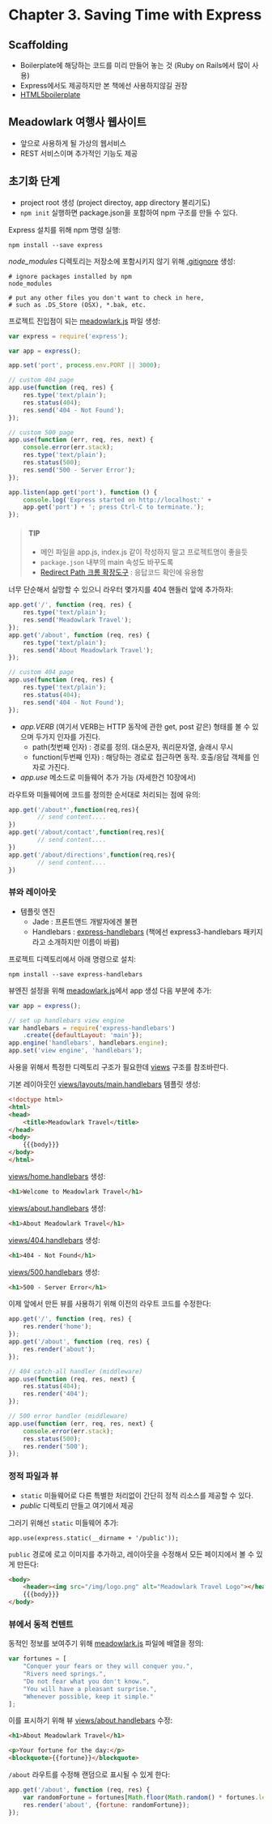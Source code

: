 # Chapter 3. Saving Time with Express

## Scaffolding
- Boilerplate에 해당하는 코드를 미리 만들어 놓는 것 (Ruby on Rails에서 많이 사용)
- Express에서도 제공하지만 본 책에선 사용하지않길 권장
- [HTML5boilerplate](https://html5boilerplate.com/)

## Meadowlark 여행사 웹사이트
- 앞으로 사용하게 될 가상의 웹서비스
- REST 서비스이며 추가적인 기능도 제공

## 초기화 단계
- project root 생성 (project directoy, app directory 불리기도)
- `npm init` 실행하면 package.json을 포함하여 npm 구조를 만들 수 있다.

Express 설치를 위해 npm 명령 실행:

    npm install --save express
    
_node\_modules_ 디렉토리는 저장소에 포함시키지 않기 위해 [.gitignore](/meadowlark/.gitignore) 생성:

    # ignore packages installed by npm
    node_modules
    
    # put any other files you don't want to check in here,
    # such as .DS_Store (OSX), *.bak, etc.

프로젝트 진입점이 되는 [meadowlark.js][] 파일 생성:

```javascript
var express = require('express');

var app = express();

app.set('port', process.env.PORT || 3000);

// custom 404 page
app.use(function (req, res) {
    res.type('text/plain');
    res.status(404);
    res.send('404 - Not Found');
});

// custom 500 page
app.use(function (err, req, res, next) {
    console.error(err.stack);
    res.type('text/plain');
    res.status(500);
    res.send('500 - Server Error');
});

app.listen(app.get('port'), function () {
    console.log('Express started on http://localhost:' +
    app.get('port') + '; press Ctrl-C to terminate.');
});
```

> #### TIP
> - 메인 파일을 app.js, index.js 같이 작성하지 말고 프로젝트명이 좋을듯
> - `package.json` 내부의 main 속성도 바꾸도록
> - [Redirect Path 크롬 확장도구](https://chrome.google.com/webstore/detail/redirect-path/aomidfkchockcldhbkggjokdkkebmdll) : 응답코드 확인에 유용함

너무 단순해서 실망할 수 있으니 라우터 몇가지를 404 핸들러 앞에 추가하자:

```javascript
app.get('/', function (req, res) {
    res.type('text/plain');
    res.send('Meadowlark Travel');
});
app.get('/about', function (req, res) {
    res.type('text/plain');
    res.send('About Meadowlark Travel');
});

// custom 404 page
app.use(function (req, res) {
    res.type('text/plain');
    res.status(404);
    res.send('404 - Not Found');
});
```

- *app.VERB* (여기서 VERB는 HTTP 동작에 관한 get, post 같은) 형태를 볼 수 있으며 두가지 인자를 가진다.
    - path(첫번째 인자) : 경로를 정의. 대소문자, 쿼리문자열, 슬래시 무시
    - function(두번째 인자) : 해당하는 경로로 접근하면 동작. 호출/응답 객체를 인자로 가진다.
- *app.use* 메소드로 미들웨어 추가 가능 (자세한건 10장에서)

라우트와 미들웨어에 코드를 정의한 순서대로 처리되는 점에 유의:

```javascript
app.get('/about*',function(req,res){
        // send content....
})
app.get('/about/contact',function(req,res){
        // send content....
})
app.get('/about/directions',function(req,res){
        // send content....
})
```

### 뷰와 레이아웃
- 템플릿 엔진
    - Jade : 프론트앤드 개발자에겐 불편
    - Handlebars : [express-handlebars](https://github.com/ericf/express-handlebars) 
      (책에선 express3-handlebars 패키지라고 소개하지만 이름이 바뀜)

프로젝트 디렉토리에서 아래 명령으로 설치:

	npm install --save express-handlebars

뷰엔진 설정을 위해 [meadowlark.js][]에서 app 생성 다음 부분에 추가:

```javascript
var app = express();

// set up handlebars view engine
var handlebars = require('express-handlebars')
    .create({defaultLayout: 'main'});
app.engine('handlebars', handlebars.engine);
app.set('view engine', 'handlebars');
```

사용을 위해서 특정한 디렉토리 구조가 필요한데 [views](/meadowlark/views) 구조를 참조바란다.

기본 레이아웃인 [views/layouts/main.handlebars](/meadowlark/views/layouts/main.handlebars) 템플릿 생성:

```html
<!doctype html>
<html>
<head>
    <title>Meadowlark Travel</title>
</head>
<body>
    {{{body}}}
</body>
</html>
```

[views/home.handlebars](/meadowlark/views/home.handlebars) 생성:

```html
<h1>Welcome to Meadowlark Travel</h1>
```

[views/about.handlebars][] 생성:

```html
<h1>About Meadowlark Travel</h1>
```

[views/404.handlebars](/meadowlark/views/404.handlebars) 생성:

```html
<h1>404 - Not Found</h1>
```

[views/500.handlebars](/meadowlark/views/500.handlebars) 생성:

```html
<h1>500 - Server Error</h1>
```

이제 앞에서 만든 뷰를 사용하기 위해 이전의 라우트 코드를 수정한다:

```javascript
app.get('/', function (req, res) {
    res.render('home');
});
app.get('/about', function (req, res) {
    res.render('about');
});

// 404 catch-all handler (middleware)
app.use(function (req, res, next) {
    res.status(404);
    res.render('404');
});

// 500 error handler (middleware)
app.use(function (err, req, res, next) {
    console.error(err.stack);
    res.status(500);
    res.render('500');
});
```

### 정적 파일과 뷰

- `static` 미들웨어로 다른 특별한 처리없이 간단히 정적 리소스를 제공할 수 있다.
- _public_ 디렉토리 만들고 여기에서 제공

그러기 위해선 `static` 미들웨어 추가:
 
    app.use(express.static(__dirname + '/public'));

`public` 경로에 로고 이미지를 추가하고, 레이아웃을 수정해서 모든 페이지에서 볼 수 있게 만든다:

```html
<body>
    <header><img src="/img/logo.png" alt="Meadowlark Travel Logo"></header>
    {{{body}}}
</body>
```

### 뷰에서 동적 컨텐트

동적인 정보를 보여주기 위해 [meadowlark.js][] 파일에 배열을 정의: 

```javascript
var fortunes = [
    "Conquer your fears or they will conquer you.",
    "Rivers need springs.",
    "Do not fear what you don't know.",
    "You will have a pleasant surprise.",
    "Whenever possible, keep it simple."
];
```

이를 표시하기 위해 뷰 [views/about.handlebars] 수정:

```html
<h1>About Meadowlark Travel</h1>

<p>Your fortune for the day:</p>
<blockquote>{{fortune}}</blockquote>
```

`/about` 라우트를 수정해 랜덤으로 표시될 수 있게 한다:

```javascript
app.get('/about', function (req, res) {
    var randomFortune = fortunes[Math.floor(Math.random() * fortunes.length)];
    res.render('about', {fortune: randomFortune});
});
```


[meadowlark.js]: /meadowlark/meadowlark.js
[views/about.handlebars]: /meadowlark/views/about.handlebars
